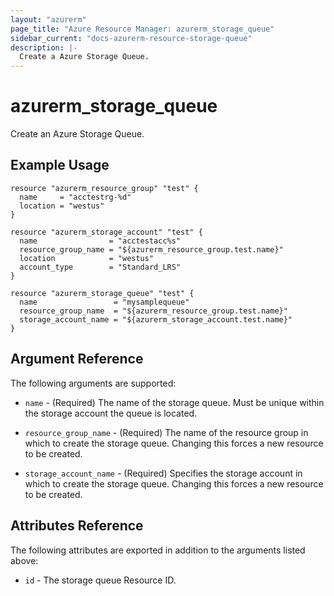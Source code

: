 ```yaml
---
layout: "azurerm"
page_title: "Azure Resource Manager: azurerm_storage_queue"
sidebar_current: "docs-azurerm-resource-storage-queue"
description: |-
  Create a Azure Storage Queue.
---
```


# azurerm\_storage\_queue

Create an Azure Storage Queue.

## Example Usage

```
resource "azurerm_resource_group" "test" {
  name     = "acctestrg-%d"
  location = "westus"
}

resource "azurerm_storage_account" "test" {
  name                = "acctestacc%s"
  resource_group_name = "${azurerm_resource_group.test.name}"
  location            = "westus"
  account_type        = "Standard_LRS"
}

resource "azurerm_storage_queue" "test" {
  name                 = "mysamplequeue"
  resource_group_name  = "${azurerm_resource_group.test.name}"
  storage_account_name = "${azurerm_storage_account.test.name}"
}
```

## Argument Reference

The following arguments are supported:

* `name` - (Required) The name of the storage queue. Must be unique within the storage account the queue is located.

* `resource_group_name` - (Required) The name of the resource group in which to
    create the storage queue. Changing this forces a new resource to be created.

* `storage_account_name` - (Required) Specifies the storage account in which to create the storage queue.
 Changing this forces a new resource to be created.

## Attributes Reference

The following attributes are exported in addition to the arguments listed above:

* `id` - The storage queue Resource ID.

